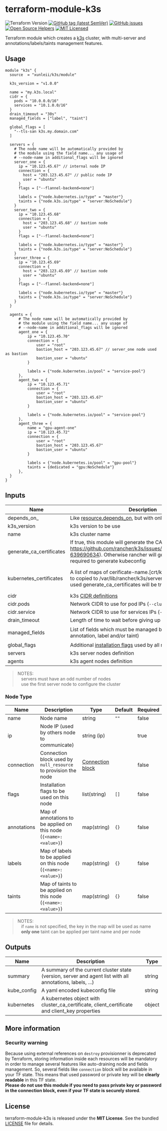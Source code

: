 # terraform-module-k3s

![Terraform Version](https://img.shields.io/badge/terraform-≥_0.13-blueviolet)
[![GitHub tag (latest SemVer)](https://img.shields.io/github/v/tag/xunleii/terraform-module-k3s?label=registry)](https://registry.terraform.io/modules/xunleii/k3s)
[![GitHub issues](https://img.shields.io/github/issues/xunleii/terraform-module-k3s)](https://github.com/xunleii/terraform-module-k3s/issues)
[![Open Source Helpers](https://www.codetriage.com/xunleii/terraform-module-k3s/badges/users.svg)](https://www.codetriage.com/xunleii/terraform-module-k3s)
[![MIT Licensed](https://img.shields.io/badge/license-MIT-green.svg)](https://tldrlegal.com/license/mit-license)

Terraform module which creates a [k3s](https://k3s.io/) cluster, with multi-server 
and annotations/labels/taints management features. 

## Usage

``` hcl-terraform
module "k3s" {
  source  = "xunleii/k3s/module"

  k3s_version = "v1.0.0"

  name = "my.k3s.local"
  cidr = {
    pods = "10.0.0.0/16"
    services = "10.1.0.0/16"
  }
  drain_timeout = "30s"
  managed_fields = ["label", "taint"]  

  global_flags = [
    "--tls-san k3s.my.domain.com"
  ]
  
  servers = {
    # The node name will be automatically provided by
    # the module using the field name... any usage of
    # --node-name in additional_flags will be ignored
    server_one = {
      ip = "10.123.45.67" // internal node IP
      connection = {
        host = "203.123.45.67" // public node IP
        user = "ubuntu"
      }
      flags = ["--flannel-backend=none"]

      labels = {"node.kubernetes.io/type" = "master"}
      taints = {"node.k3s.io/type" = "server:NoSchedule"}
    }
    server_two = {
      ip = "10.123.45.68"
      connection = {
        host = "203.123.45.68" // bastion node
        user = "ubuntu"
      }
      flags = ["--flannel-backend=none"]

      labels = {"node.kubernetes.io/type" = "master"}
      taints = {"node.k3s.io/type" = "server:NoSchedule"}
    }
    server_three = {
      ip = "10.123.45.69"
      connection = {
        host = "203.123.45.69" // bastion node
        user = "ubuntu"
      }
      flags = ["--flannel-backend=none"]

      labels = {"node.kubernetes.io/type" = "master"}
      taints = {"node.k3s.io/type" = "server:NoSchedule"}
    }
  }

  agents = {
      # The node name will be automatically provided by
      # the module using the field name... any usage of
      # --node-name in additional_flags will be ignored
      agent_one = {
          ip = "10.123.45.70"
          connection = {
              user = "root"
              bastion_host = "203.123.45.67" // server_one node used as bastion
              bastion_user = "ubuntu"
          }

          labels = {"node.kubernetes.io/pool" = "service-pool"}
      },
      agent_two = {
          ip = "10.123.45.71"
          connection = {
              user = "root"
              bastion_host = "203.123.45.67"
              bastion_user = "ubuntu"
          }

          labels = {"node.kubernetes.io/pool" = "service-pool"}
      },
      agent_three = {
          name = "gpu-agent-one"
          ip = "10.123.45.72"
          connection = {
              user = "root"
              bastion_host = "203.123.45.67"
              bastion_user = "ubuntu"
          }

          labels = {"node.kubernetes.io/pool" = "gpu-pool"}
          taints = {dedicated = "gpu:NoSchedule"}
      },
  }
}
```

## Inputs

| Name | Description | Type | Default | Required |
|------|-------------|------|---------|----------|
| depends_on_ | Like [resource.depends_on](https://www.terraform.io/docs/configuration/resources.html#resource-dependencies), but with only one target |  |  | false |
| k3s_version | k3s version to be use | string | `"latest"` | false |
| name | k3s cluster name | string | `"cluster.local"` | false |
| generate_ca_certificates | If true, this module will generate the CA certificates (see https://github.com/rancher/k3s/issues/1868#issuecomment-639690634). Otherwise rancher will generate it. This is required to generate kubeconfig | bool | true | false 
| kubernetes_certificates | A list of maps of cerificate-name.[crt/key] : cerficate-value to copied to /var/lib/rancher/k3s/server/tls, if this option is used generate_ca_certificates will be treat as false | list({"filen_name" : "file_name", "file_content" : "file_content" }) | [] | false 
| cidr | k3s [CIDR definitions](https://rancher.com/docs/k3s/latest/en/installation/install-options/server-config/#networking) | object |  | false |
| cidr.pods | Network CIDR to use for pod IPs (`--cluster-cidr`) | string (ip) | `"10.42.0.0/16"` | false |
| cidr.service | Network CIDR to use for services IPs (`--service-cidr`) | string (ip) | `"10.43.0.0/16"` | false |
| drain_timeout | Length of time to wait before giving up the node draining | string | `"0s"` *(infinite)* | false |
| managed_fields | List of fields which must be managed by this module (can be annotation, label and/or taint) | list(string) | `["annotation", "label", "taint"]` | false |
| global_flags | Additional [installation flags](https://rancher.com/docs/k3s/latest/en/installation/install-options/) used by all nodes | list(string) | `[]` | false |
| servers | k3s server nodes definition | map([NodeType](#Node-Type)) |  | true |
| agents | k3s agent nodes definition | map([NodeType](#Node-Type)) | `{}` | false |

> NOTES:  
> &nbsp;&nbsp; servers must have an odd number of nodes  
> &nbsp;&nbsp; use the first server node to configure the cluster

### Node Type

| Name | Description | Type | Default | Required |
|------|-------------|------|---------|----------|
| name | Node name | string | `""` | false |
| ip | Node IP (used by others node to communicate) | string (ip) | | true |
| connection | Connection block used by `null_resource` to provision the node | [Connection block](https://www.terraform.io/docs/configuration/resources.html#provisioner-and-connection-resource-provisioners) | | false |
| flags | Installation flags to be used on this node | list(string) | `[]` | false |
| annotations | Map of annotations to be applied on this node (`{<name>: <value>}`) | map(string) | `{}` | false |
| labels | Map of labels to be applied on this node (`{<name>: <value>}`) | map(string) | `{}` | false |
| taints | Map of taints to be applied on this node (`{<name>: <value>}`) | map(string) | `{}` | false |

> NOTES:  
> &nbsp;&nbsp; if `name` is not specified, the key in the map will be used as name  
> &nbsp;&nbsp; **only one** taint can be applied per taint name and per node

## Outputs
| Name | Description | Type |
|------|-------------|------|
| summary | A summary of the current cluster state (version, server and agent list with all annotations, labels, ...) | string |
| kube_config | A yaml encoded kubeconfig file | string |
| kubernetes | A kubernetes object with cluster_ca_certificate, client_certificate and client_key properties | object |
## More information

### Security warning

Because using external references on `destroy` provisionner is deprecated by Terraform, storing information
inside each resources will be mandatory in order to manage several features like auto-draining node 
and fields management. So, several fields like `connection` block will be available in your TF state. 
This means that used password or private key will be **clearly readable** in this TF state.  
**Please do not use
this module if you need to pass private key or password in the connection block, even if your TF state is
securely stored**.

## License

terraform-module-k3s is released under the **MIT License**. See the bundled [LICENSE](LICENSE) file for details.
